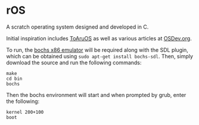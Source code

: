 rOS
===

A scratch operating system designed and developed in C.

Initial inspiration includes [ToAruOS](https://github.com/klange/osdev.git) as well as various articles at [OSDev.org](http://wiki.osdev.org/Main_Page).

To run, the [bochs x86 emulator](http://bochs.sourceforge.net/) will be required along with the SDL plugin, which can be obtained using `sudo apt-get install bochs-sdl`. Then, simply download the source and run the following commands:

```
make
cd bin
bochs
```

Then the bochs environment will start and when prompted by grub, enter the following:

```
kernel 200+100
boot
```
